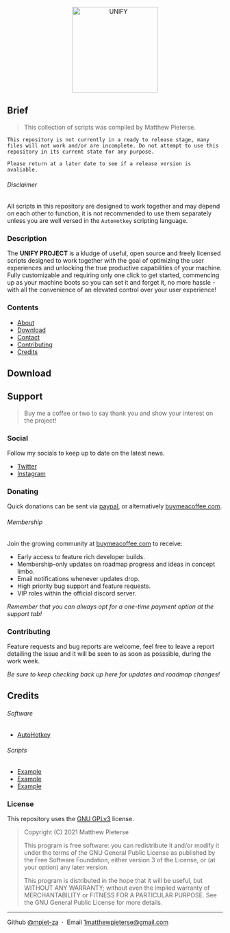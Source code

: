 <p align="center">
  <a href="https://github.com/mpiet-za/UNIFY-Project"><img src="https://raw.githubusercontent.com/amitmerchant1990/electron-markdownify/master/app/img/markdownify.png" alt="UNIFY" width="200"></a>
</p>

## Brief

>This collection of scripts was compiled by Matthew Pieterse.

`This repository is not currently in a ready to release stage, many files will not work and/or are incomplete. Do not attempt to use this repository in its current state for any purpose.`

`Please return at a later date to see if a release version is avaliable.`

###### Disclaimer

All scripts in this repository are designed to work together and may depend on each other to function, it is not recommended to use them separately unless you are well versed in the `AutoHotkey` scripting language.

### Description

The **UNIFY PROJECT** is a kludge of useful, open source and freely licensed scripts designed to work together with the goal of optimizing the user experiences and unlocking the true productive capabilities of your machine. Fully customizable and requiring only one click to get started, commencing up as your machine boots so you can set it and forget it, no more hassle - with all the convenience of an elevated control over your user experience!

### Contents

- [About](#brief)
- [Download](#download)
- [Contact](#support)
- [Contributing](#contributing)
- [Credits](#credits)

## Download

## Support

>Buy me a coffee or two to say thank you and show your interest on the project!

### Social

Follow my socials to keep up to date on the latest news.

- [Twitter](http://example.com/)
- [Instagram](http://example.com/)

### Donating

Quick donations can be sent via [paypal](http://example.com/), or alternatively [buymeacoffee.com](https://www.buymeacoffee.com/).
###### Membership

Join the growing community at [buymeacoffee.com](https://www.buymeacoffee.com/) to receive:

- Early access to feature rich developer builds.
- Membership-only updates on roadmap progress and ideas in concept limbo.
- Email notifications whenever updates drop.
- High priority bug support and feature requests.
- VIP roles within the official discord server.

*Remember that you can always opt for a one-time payment option at the support tab!*

### Contributing

Feature requests and bug reports are welcome, feel free to leave a report detailing the issue and it will be seen to as soon as posssible, during the work week.

*Be sure to keep checking back up here for updates and roadmap changes!*

## Credits

###### Software

- [AutoHotkey](https://www.autohotkey.com/)

###### Scripts

- [Example](http://example.com/)
- [Example](http://example.com/)
- [Example](http://example.com/)

### License

This repository uses the [GNU GPLv3](https://spdx.org/licenses/GPL-3.0-or-later.html) license.

>Copyright (C) 2021 Matthew Pieterse
>
>This program is free software: you can redistribute it and/or modify it under the terms of the GNU General Public License as published by the Free Software Foundation, either version 3 of the License, or (at your option) any later version.
>
>This program is distributed in the hope that it will be useful, but WITHOUT ANY WARRANTY; without even the implied warranty of MERCHANTABILITY or FITNESS FOR A PARTICULAR PURPOSE. See the GNU General Public License for more details.
---
Github [@mpiet-za](https://github.com/mpiet-za/) &nbsp;&middot;&nbsp;
Email [1matthewpieterse@gmail.com](mailto:1matthewpieterse@gmail.com)